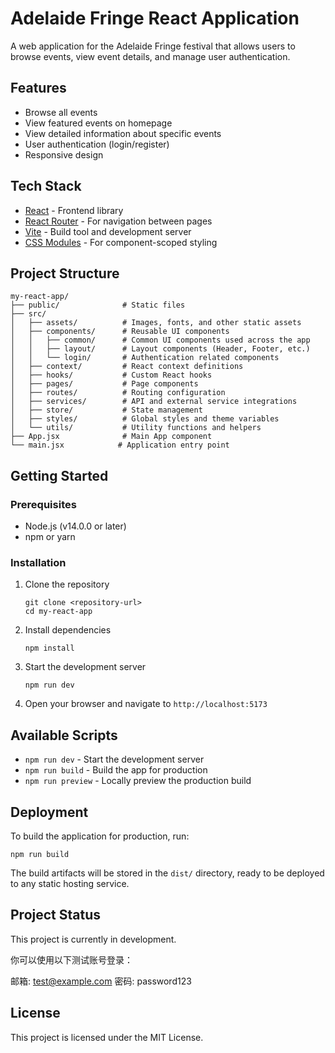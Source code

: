 # Adelaide Fringe React Application

A web application for the Adelaide Fringe festival that allows users to browse events, view event details, and manage user authentication.

## Features

- Browse all events
- View featured events on homepage
- View detailed information about specific events
- User authentication (login/register)
- Responsive design

## Tech Stack

- [React](https://reactjs.org/) - Frontend library
- [React Router](https://reactrouter.com/) - For navigation between pages
- [Vite](https://vitejs.dev/) - Build tool and development server
- [CSS Modules](https://github.com/css-modules/css-modules) - For component-scoped styling

## Project Structure

```
my-react-app/
├── public/              # Static files
├── src/
│   ├── assets/          # Images, fonts, and other static assets
│   ├── components/      # Reusable UI components
│   │   ├── common/      # Common UI components used across the app
│   │   ├── layout/      # Layout components (Header, Footer, etc.)
│   │   └── login/       # Authentication related components
│   ├── context/         # React context definitions
│   ├── hooks/           # Custom React hooks
│   ├── pages/           # Page components
│   ├── routes/          # Routing configuration
│   ├── services/        # API and external service integrations
│   ├── store/           # State management
│   ├── styles/          # Global styles and theme variables
│   └── utils/           # Utility functions and helpers
├── App.jsx              # Main App component
└── main.jsx            # Application entry point
```

## Getting Started

### Prerequisites

- Node.js (v14.0.0 or later)
- npm or yarn

### Installation

1. Clone the repository
   ```
   git clone <repository-url>
   cd my-react-app
   ```

2. Install dependencies
   ```
   npm install
   ```

3. Start the development server
   ```
   npm run dev
   ```

4. Open your browser and navigate to `http://localhost:5173`

## Available Scripts

- `npm run dev` - Start the development server
- `npm run build` - Build the app for production
- `npm run preview` - Locally preview the production build

## Deployment

To build the application for production, run:

```
npm run build
```

The build artifacts will be stored in the `dist/` directory, ready to be deployed to any static hosting service.

## Project Status

This project is currently in development.

你可以使用以下测试账号登录：

邮箱: test@example.com
密码: password123

## License

This project is licensed under the MIT License.

